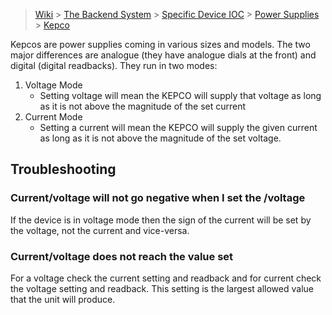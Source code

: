 > [Wiki](Home) > [The Backend System](The-Backend-System) > [Specific Device IOC](Specific-Device-IOC) > [Power Supplies](Power-Supplies) > [Kepco](Kepco)

Kepcos are power supplies coming in various sizes and models. The two major differences are analogue (they have analogue dials at the front) and digital (digital readbacks). They run in two modes:

1. Voltage Mode
    - Setting  voltage will mean the KEPCO will supply that voltage as long as it is not above the magnitude of the set current
1. Current Mode
    - Setting a current will mean the KEPCO will supply the given current as long as it is not above the magnitude of the set voltage.

## Troubleshooting

### Current/voltage will not go negative when I set the /voltage

If the device is in voltage mode then the sign of the current will be set by the voltage, not the current and vice-versa. 

### Current/voltage does not reach the value set

For a voltage check the current setting and readback and for current check the voltage setting and readback. This setting is the largest allowed value that the unit will produce.


